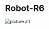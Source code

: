 # Robot-R6

![picture alt](https://i62.servimg.com/u/f62/19/11/08/74/logoro10.png "Title is optional")
